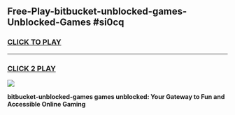 
## Free-Play-bitbucket-unblocked-games-Unblocked-Games #si0cq
<h3>
<a href="https://news.freeplayer.one?title=bitbucket-unblocked-games&ref=8M">CLICK TO PLAY</a></h3>
<hr>

<h3>
<a href="https://news.freeplayer.one?title=bitbucket-unblocked-games&ref=8M">CLICK 2 PLAY</a>
  
</h3>

<a href="https://news.freeplayer.one?title=bitbucket-unblocked-games&ref=8M"><img src="https://clearcache.store/games.png"></a>


**bitbucket-unblocked-games games unblocked: Your Gateway to Fun and Accessible Online Gaming**
